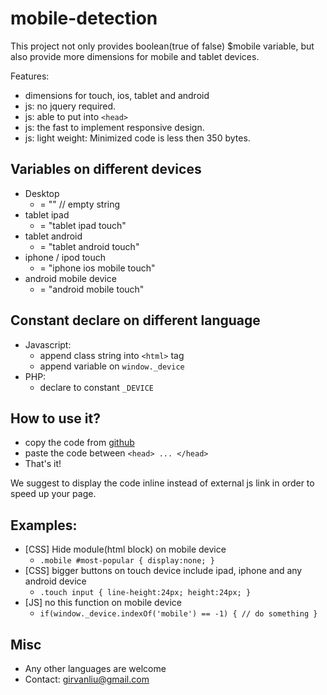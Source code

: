 mobile-detection
================

This project not only provides boolean(true of false) $mobile variable, but also provide more dimensions for mobile and tablet devices.

Features:
* dimensions for touch, ios, tablet and android
* js: no jquery required.
* js: able to put into `<head>`
* js: the fast to implement responsive design.
* js: light weight: Minimized code is less then 350 bytes.


Variables on different devices
----------------
* Desktop
   * = "" // empty string
* tablet ipad
   * = "tablet ipad touch"
* tablet android
   * = "tablet android touch"
* iphone / ipod touch
   * = "iphone ios mobile touch"
* android mobile device
   * = "android mobile touch"


Constant declare on different language
----------------
* Javascript:
   * append class string into `<html>` tag
   * append variable on `window._device`
* PHP:
   * declare to constant `_DEVICE`


How to use it?
----------------
* copy the code from [github](https://github.com/girvan/mobile-detection/blob/master/javascript/mobiledetection.min.html)
* paste the code between `<head> ... </head>`
* That's it!

We suggest to display the code inline instead of external js link in order to speed up your page.


Examples:
----------------
* [CSS] Hide module(html block) on mobile device
   * `.mobile #most-popular { display:none; }`
* [CSS] bigger buttons on touch device include ipad, iphone and any android device
   * `.touch input { line-height:24px; height:24px; }`
* [JS] no this function on mobile device
   * `if(window._device.indexOf('mobile') == -1)
      {
	  // do something
      }
   `
	  

Misc
----------------
* Any other languages are welcome
* Contact: girvanliu@gmail.com
